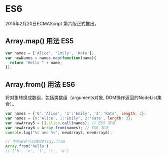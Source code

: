 # ES6
2015年2月20日ECMAScript 第六版正式推出。

## Array.map() 用法 ES5
```javascript
var names = ['Alice', 'Emily', 'Kate'];
var newNames = names.map(function(name){
  return "Hello " + name;
});
```
## Array.from() 用法 ES6
将对象转换成数组，包括类数组（arguments对象, DOM操作返回的NodeList集合）。
```javascript
var names = {'0':'Alice', '1':'Emily', '2':'Kate', length: 3};
var names = {0:'Alice', 1:'Emily', 2:'Kate', length: 3};
var newArray5 = [].slice.call(names); // ES5 写法
var newArray6 = Array.from(names); // ES6 写法
console.log("%s and %s", newArray5, newArray6);

// 字符串也可以使用Array.from
Array.from('hello')
// ['h', 'e', 'l', 'l', 'o']
```
##
